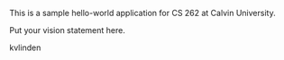 This is a sample hello-world application for CS 262 at Calvin University.

Put your vision statement here.

kvlinden
